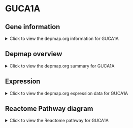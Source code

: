 <h1>GUCA1A</h1>

<h2>Gene information</h2>
<details>
  <summary>Click to view the depmap.org information for GUCA1A</summary>
  <p><a href="https://depmap.org/portal/gene/GUCA1A?tab=about" target="_BLANK">Open page in a new tab...</a></p>
  <iframe src="https://depmap.org/portal/gene/GUCA1A?tab=about" style="border:none;width:100%;height:800px"></iframe>
</details>

<h2>Depmap overview</h2>
<details>
  <summary>Click to view the depmap.org summary for GUCA1A</summary>
  <p><a href="https://depmap.org/portal/gene/GUCA1A?tab=overview" target="_BLANK">Open page in a new tab...</a></p>
  <iframe src="https://depmap.org/portal/gene/GUCA1A?tab=overview" style="border:none;width:100%;height:800px"></iframe>
</details>

<h2>Expression</h2>
<details>
  <summary>Click to view the depmap.org expression data for GUCA1A</summary>
  <p><a href="https://depmap.org/portal/gene/GUCA1A?tab=characterization" target="_BLANK">Open page in a new tab...</a></p>
  <iframe src="https://depmap.org/portal/gene/GUCA1A?tab=characterization" style="border:none;width:100%;height:800px"></iframe>
</details>



<h2>Reactome Pathway diagram</h2>
<details>
  <summary>Click to view the Reactome pathway for GUCA1A</summary>
  <p><a href="https://reactome.org/PathwayBrowser/#/R-HSA-2514859" target="_BLANK">Open page in a new tab...</a></p>
  <p>Inactivation, recovery and regulation of the phototransduction cascade</p>
<iframe src="https://reactome.org/PathwayBrowser/#/R-HSA-2514859" style="border:none;width:100%;height:800px"></iframe>
</details>



